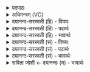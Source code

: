 <details><summary>पदपाठः</summary>

मनः॑। जू॒तिः। जु॒ष॒ता॒म्। आज्य॑स्य। बृह॒स्पतिः॑। य॒ज्ञम्। इ॒मम्। त॒नो॒तु॒। अरि॑ष्टम्। य॒ज्ञम्। सम्। इ॒मम्। द॒धा॒तु॒। विश्वे॑। दे॒वासः॑। इ॒ह। मा॒द॒य॒न्ता॒म्। ओ३म्। प्र। ति॒ष्ठ॒। १३।
</details>

<details><summary>अधिमन्त्रम् (VC)</summary>

- बृहस्पतिर्देवता
- परमेष्ठी प्रजापतिर्ऋषिः
- विराड् जगती
- निषादः
</details>

<details><summary>दयानन्द-सरस्वती (हि) - विषयः</summary>

जिससे यज्ञ किया जा सकता है, सो विषय अगले मन्त्र में प्रकाशित किया है ॥
</details>

<details><summary>दयानन्द-सरस्वती (हि) - पदार्थः</summary>

पदार्थान्वयभाषाः -  (जूतिः) अपने वेग से सब जगह जानेवाला (मनः) विचारवान् ज्ञान का साधन मेरा मन (आज्यस्य) यज्ञ की सामग्री का (जुषताम्) सेवन करे (बृहस्पतिः) बड़े-बड़े जो प्रकृति और आकाश आदि पदार्थ हैं, उनका जो पति अर्थात् पालन करने हारा ईश्वर है, वह (इमम्) इस प्रकट और अप्रकट (अरिष्टम्) अहिंसनीय (यज्ञम्) सुखों के भोगरूपी यज्ञ को (तनोतु) विस्तार करे तथा (इमम्) इस (अरिष्टम्) जो छोड़ने योग्य नहीं (यज्ञम्) जो हमारे अनुष्ठान करने योग्य विज्ञान की प्राप्तिरूप यज्ञ है, इस को (संदधातु) अच्छी प्रकार धारण करावे। हे (विश्वे देवासः) सकल विद्वान् लोगो ! तुम इन पालन करने योग्य दो यज्ञों का धारण वा विस्तार करके (इह) इस संसार वा अपने मन में (मादयन्ताम्) आनन्दित होओ। हे (ओ३म्) ओंकार के अर्थ जगदीश्वर ! आप (बृहस्पतिः) प्रकृत्यादि के पालन करने हारे (इह) इस संसार वा विद्वानों के हृदय में (प्रतिष्ठ) कृपा करके इस यज्ञ वा वेदविद्यादि को स्थापन कीजिये ॥१३॥
</details>

<details><summary>दयानन्द-सरस्वती (हि) - भावार्थः</summary>

भावार्थभाषाः -  ईश्वर आज्ञा देता है कि हे मनुष्यो ! तुम्हारा मन अच्छे ही कामों में प्रवृत्त हो तथा मैंने जो संसार में यज्ञ करने की आज्ञा दी है, उसका उक्त प्रकार से यथावत् अनुष्ठान करके सुखी हो तथा औरों को भी सुखी करो। (ओम्) यह परमेश्वर का नाम है, जैसे पिता और पुत्र का प्रिय सम्बन्ध है, वैसे ही परमेश्वर के साथ (ओम्) ओंकार का सम्बन्ध है, तथा अच्छे कामों के बिना किसी की प्रतिष्ठा नहीं हो सकती, इसलिये सब मनुष्यों को सर्वथा अधर्म छोड़कर धर्म कामों का ही सेवन करना योग्य है, जिससे संसार में निश्चय करके अविद्यारूपी अन्धकार निवृत्त होकर विद्यारूपी सूर्य्य प्रकाशित हो। बारहवें मन्त्र से जिस यज्ञ का प्रकाश किया था, उसके अनुष्ठान से सब मनुष्यों की प्रतिष्ठा वा सुख होते हैं, यह इस में प्रकाशित किया है ॥१३॥
</details>

<details><summary>दयानन्द-सरस्वती (सं) - विषयः</summary>

येन यज्ञः कर्तुं शक्यस्तदुपदिश्यते ॥
</details>

<details><summary>दयानन्द-सरस्वती (सं) - पदार्थः</summary>

पदार्थान्वयभाषाः -  मम जूतिर्मन आज्यस्य जुषतां बृहस्पतिर्यमिमं यज्ञमरिष्टं तनोतु संदधातु। हे विश्वे देवास ! एतमरिष्टं यज्ञद्वयं संतन्य संधाय चेह मादयन्ताम्। हे ओंकारवाच्य बृहस्पते ! त्वमिह प्रतिष्ठ कृपयेमं यज्ञं विद्यां च प्रतिष्ठापय ॥१३॥
</details>

<details><summary>दयानन्द-सरस्वती (सं) - भावार्थः</summary>

भावार्थभाषाः -  ईश्वर आज्ञापयति हे मनुष्या ! युष्मन्मनः सत्कर्माण्येव प्राप्नोतु, मया योऽयं संसारे यज्ञः कर्त्तुमाज्ञाप्यते तमेवानुष्ठाय सुखिनो भवन्तु भावयन्तु वा। ओमिति परमेश्वरस्यैव नाम, यथा पितापुत्रयोः प्रियः सम्बन्धस्तथैवेश्वरेण सहोंकारस्य सम्बन्धोऽस्ति। नैव कस्यचित् सत्क्रियया विना प्रतिष्ठा भवितुमर्हति। तस्मात् सर्वैर्मनुष्यैः सर्वधाऽधर्मं विहाय धर्मकार्य्याण्येव सेवनीयानि। यतः खल्वविद्यान्धकारनिवृत्तये विद्यार्कः प्रकाशेत। द्वादशमन्त्रेण यो यज्ञः प्रकाशितस्तस्यानुष्ठानेन सर्वेषां प्रतिष्ठासुखे भवत इत्यनेन प्रकाशितम् ॥१३॥
</details>

<details><summary>सविता जोशी ← दयानन्दः (म) - भावार्थः</summary>

भावार्थभाषाः -  ईश्वर आज्ञा देतो की हे माणसांनो ! तुमचे मन सत्कर्माकडे प्रवृत्त व्हावे यासाठी मी यज्ञ करण्याची आज्ञा दिलेली आहे. वरील विधीनुसार त्याचे अनुष्ठान करून सुखी व्हावे व इतरांनाही सुखी करावे. ओ३म् हे परमेश्वराचे नाव आहे. ज्याप्रमाणे पिता व पुत्राचा प्रेमाचा संबंध असतो त्याप्रमाणेच परमेश्वर व ओ३म चा संबंध आहे. सत्कर्माशिवाय कुणालाही प्रतिष्ठा प्राप्त होत नाही. सर्व माणसांनी नेहमी अधर्माचा त्याग करून धार्मिक कार्य अंगीकारले पाहिजे. त्यामुळे जगात निश्चितपणे अविद्यारूपी अंधकार नष्ट होऊन विद्यारूपी सूर्याचा उदय होईल. बाराव्या मंत्रात यज्ञासंबंधी जे वर्णन केलेले आहे त्याच्या अनुष्ठानाने सर्व माणसांना प्रतिष्ठा व सुख प्राप्त होते. या मंत्रात हेच विशद केलेले आहे.
</details>